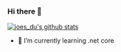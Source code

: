 ### Hi there 👋

[![joes_du's github stats](https://github-readme-stats.vercel.app/api?username=joesdu)](https://github.com/joesdu)

- 🌱 I’m currently learning .net core
<!--
**joesdu/joesdu** is a ✨ _special_ ✨ repository because its `README.md` (this file) appears on your GitHub profile.

Here are some ideas to get you started:

- 🔭 I’m currently working on ...

- 👯 I’m looking to collaborate on ...
- 🤔 I’m looking for help with ...
- 💬 Ask me about ...
- 📫 How to reach me: ...
- 😄 Pronouns: ...
- ⚡ Fun fact: ...
-->
